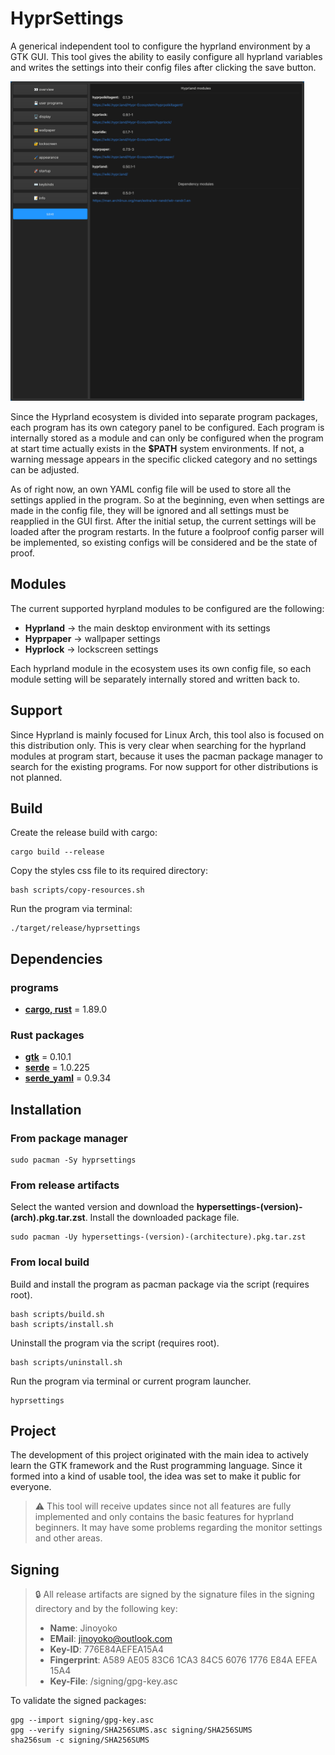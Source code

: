 # HyprSettings

A generical independent tool to configure the hyprland environment by a GTK GUI.
This tool gives the ability to easily configure all hyprland variables and writes the settings into their config files 
after clicking the save button.

<img src="docs/hyprsettings-overview.png" alt="HyprSettings Overview" height="511"/>

Since the Hyprland ecosystem is divided into separate program packages, each program has its own category panel to be configured. 
Each program is internally stored as a module and can only be configured when the program at start time actually exists
in the **$PATH** system environments. If not, a warning message appears in the specific clicked category and no settings can be adjusted.

As of right now, an own YAML config file will be used to store all the settings applied in the program. So at the beginning,
even when settings are made in the config file, they will be ignored and all settings must be reapplied in the GUI first. 
After the initial setup, the current settings will be loaded after the program restarts.
In the future a foolproof config parser will be implemented, so existing configs will be considered and be the state of proof.

## Modules
The current supported hyrpland modules to be configured are the following:
- **Hyprland** → the main desktop environment with its settings
- **Hyprpaper** → wallpaper settings
- **Hyprlock** → lockscreen settings

Each hyprland module in the ecosystem uses its own config file, so each module setting will be separately internally 
stored and written back to.

## Support
Since Hyprland is mainly focused for Linux Arch, this tool also is focused on this distribution only. 
This is very clear when searching for the hyprland modules at program start, because it uses the pacman package manager 
to search for the existing programs. For now support for other distributions is not planned.

## Build
Create the release build with cargo:
```shell
cargo build --release
```

Copy the styles css file to its required directory:
```shell
bash scripts/copy-resources.sh
```

Run the program via terminal:
```shell
./target/release/hyprsettings
```

## Dependencies

### programs
- **[cargo, rust](https://doc.rust-lang.org/cargo/)** = 1.89.0

### Rust packages
- **[gtk](https://github.com/gtk-rs/gtk4-rs)** = 0.10.1
- **[serde](https://github.com/serde-rs/serde)** = 1.0.225
- **[serde_yaml](https://github.com/dtolnay/serde-yaml)** = 0.9.34

## Installation

### From package manager
```shell
sudo pacman -Sy hyprsettings
```

### From release artifacts
Select the wanted version and download the **hypersettings-(version)-(arch).pkg.tar.zst**.
Install the downloaded package file.
```shell
sudo pacman -Uy hypersettings-(version)-(architecture).pkg.tar.zst
```

### From local build
Build and install the program as pacman package via the script (requires root).
```shell
bash scripts/build.sh
bash scripts/install.sh
```

Uninstall the program via the script (requires root).
```shell
bash scripts/uninstall.sh
```

Run the program via terminal or current program launcher.
```shell
hyprsettings
```

## Project
The development of this project originated with the main idea to actively learn the GTK framework and the Rust programming language.
Since it formed into a kind of usable tool, the idea was set to make it public for everyone.

> ⚠️ This tool will receive updates since not all features are fully implemented and only contains the basic features 
> for hyprland beginners. It may have some problems regarding the monitor settings 
> and other areas.

## Signing
> 🔒 All release artifacts are signed by the signature files in the signing directory and by the following key: 
> - **Name**: Jinoyoko
> - **EMail**: jinoyoko@outlook.com
> - **Key-ID**: 776E84AEFEA15A4
> - **Fingerprint**: A589 AE05 83C6 1CA3 84C5  6076 1776 E84A EFEA 15A4
> - **Key-File**: /signing/gpg-key.asc

To validate the signed packages:
```shell
gpg --import signing/gpg-key.asc
gpg --verify signing/SHA256SUMS.asc signing/SHA256SUMS
sha256sum -c signing/SHA256SUMS
```